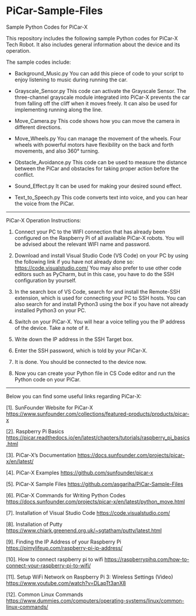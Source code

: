 # PiCar-Sample-Files
Sample Python Codes for PiCar-X 

This repository includes the following sample Python codes for PiCar-X Tech Robot. It also includes general information about the device and its operation.

The sample codes include:

- Background_Music.py
  You can add this piece of code to your script to enjoy listening to music during running the car.
  
- Grayscale_Sensor.py
 This code can activate the Grayscale Sensor. The three-channel grayscale module integrated into PiCar-X prevents the car from falling off the cliff when it moves freely. It can   also be used for implementing running along the line.
 
- Move_Camera.py
  This code shows how you can move the camera in different directions. 

- Move_Wheels.py
  You can manage the movement of the wheels. Four wheels with powerful motors have flexibility on the back and forth movements, and also 360° turning.

- Obstacle_Avoidance.py
 This code can be used to measure the distance between the PiCar and obstacles for taking proper action before the conflict.
 
- Sound_Effect.py
  It can be used for making your desired sound effect.
  
- Text_to_Speech.py
  This code converts text into voice, and you can hear the voice from the PiCar. 

**********************************************************

PiCar-X Operation Instructions:

1.	Connect your PC to the WIFI connection that has already been configured on the Raspberry Pi of all available PiCar-X robots. 
   You will be advised about the relevant WIFI name and password.

2.	Download and install Visual Studio Code (VS Code) on your PC by using the following link if you have not already done so: https://code.visualstudio.com/
   You may also prefer to use other code editors such as PyCharm, but in this case, you have to do the SSH configuration by yourself.

3. In the search box of VS Code, search for and install the Remote-SSH extension, which is used for connecting your PC to SSH hosts. 
   You can also search for and install Python3 using the box if you have not already installed Python3 on your PC. 
 
4.	Switch on your PiCar-X. You will hear a voice telling you the IP address of the device. Take a note of it. 

5.	Write down the IP address in the SSH Target box.

6.	Enter the SSH password, which is told by your PiCar-X.

8.	It is done. You should be connected to the device now.

9.	Now you can create your Python file in CS Code editor and run the Python code on your PiCar.

**********************************************************

Below you can find some useful links regarding PiCar-X:

[1]. SunFounder Website for PiCar-X
https://www.sunfounder.com/collections/featured-products/products/picar-x

[2]. Raspberry Pi Basics
https://picar.readthedocs.io/en/latest/chapters/tutorials/raspberry_pi_basics.html 

[3]. PiCar-X’s Documentation
https://docs.sunfounder.com/projects/picar-x/en/latest/

[4]. PiCar-X Examples
https://github.com/sunfounder/picar-x

[5]. PiCar-X Sample Files
https://github.com/asgariha/PiCar-Sample-Files

[6]. PiCar-X Commands for Writing Python Codes
https://docs.sunfounder.com/projects/picar-x/en/latest/python_move.html

[7]. Installation of Visual Studio Code
https://code.visualstudio.com/

[8]. Installation of Putty
https://www.chiark.greenend.org.uk/~sgtatham/putty/latest.html

[9]. Finding the IP Address of your Raspberry Pi
https://pimylifeup.com/raspberry-pi-ip-address/

[10]. How to connect raspberry pi to wifi 
https://raspberrypihq.com/how-to-connect-your-raspberry-pi-to-wifi/

[11]. Setup WiFi Network on Raspberry Pi 3: Wireless Settings (Video)
https://www.youtube.com/watch?v=DLapTt3anX8

[12]. Common Linux Commands
https://www.dummies.com/computers/operating-systems/linux/common-linux-commands/
